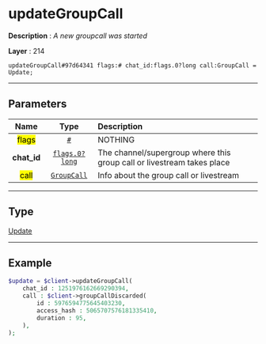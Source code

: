# updateGroupCall

**Description** : *A new groupcall was started*

**Layer** : 214

```tl
updateGroupCall#97d64341 flags:# chat_id:flags.0?long call:GroupCall = Update;
```

---

## Parameters

| Name | Type | Description |
| :---: | :---: | :--- |
| <mark>flags</mark> | [`#`](type/#) | NOTHING |
| **chat_id** | [`flags.0?long`](type/long) | The channel/supergroup where this group call or livestream takes place |
| <mark>call</mark> | [`GroupCall`](type/GroupCall) | Info about the group call or livestream |

---

## Type

[Update](type/Update)

---

## Example

```php
$update = $client->updateGroupCall(
	chat_id : 1251976162669290394,
	call : $client->groupCallDiscarded(
		id : 5976594775645403230,
		access_hash : 5065707576181335410,
		duration : 95,
	),
);
```
